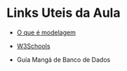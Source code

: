 # Links Uteis da Aula

- [O que é modelagem](https://www.sap.com/brazil/products/technology-platform/datasphere/what-is-data-modeling.html#:~:text=Resumo-,Modelagem%20de%20dados%20%C3%A9%20o%20processo%20de%20diagrama%C3%A7%C3%A3o%20do%20fluxo,fora%20do%20banco%20de%20dados)

- [W3Schools](https://www.w3schools.com/sql/sql_insert.asp)

- Guia Mangá de Banco de Dados